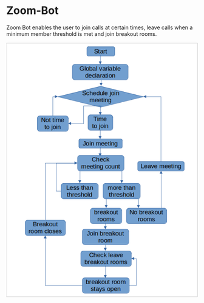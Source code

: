 # Zoom-Bot

Zoom Bot enables the user to join calls at certain times, leave calls when a minimum member threshold is met and join breakout rooms.

![Program](flow_chart.png "Flow Chart of Program")
